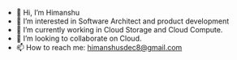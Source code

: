 - 👋 Hi, I’m Himanshu
- 👀 I’m interested in Software Architect and product development
- 🌱 I’m currently working in Cloud Storage and Cloud Compute.
- 💞️ I’m looking to collaborate on Cloud.
- 📫 How to reach me: himanshusdec8@gmail.com

